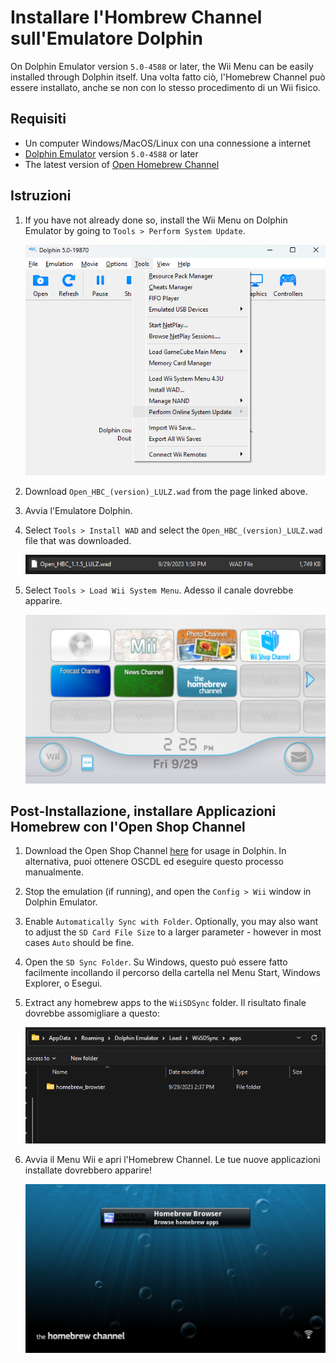 # Installare l'Hombrew Channel sull'Emulatore Dolphin

On Dolphin Emulator version `5.0-4588` or later, the Wii Menu can be easily installed through Dolphin itself. Una volta fatto ciò, l'Homebrew Channel può essere installato, anche se non con lo stesso procedimento di un Wii fisico.

## Requisiti

- Un computer Windows/MacOS/Linux con una connessione a internet
- [Dolphin Emulator](https://dolphin-emu.org/download/) version `5.0-4588` or later
- The latest version of [Open Homebrew Channel](https://github.com/Wii-Mini-Hacking/hbc/releases)

## Istruzioni

1. If you have not already done so, install the Wii Menu on Dolphin Emulator by going to `Tools > Perform System Update`.

   ![](/images/homebrew-dolphin/system-update.png)

2. Download `Open_HBC_(version)_LULZ.wad` from the page linked above.

3. Avvia l'Emulatore Dolphin.

4. Select `Tools > Install WAD` and select the `Open_HBC_(version)_LULZ.wad` file that was downloaded.

   ![](/images/homebrew-dolphin/ohbc-file.png)

5. Select `Tools > Load Wii System Menu`. Adesso il canale dovrebbe apparire.

   ![](/images/homebrew-dolphin/hbc-installed.png)

## Post-Installazione, installare Applicazioni Homebrew con l'Open Shop Channel

1. Download the Open Shop Channel [here](https://oscwii.org/library/app/homebrew_browser) for usage in Dolphin. In alternativa, puoi ottenere OSCDL ed eseguire questo processo manualmente.

2. Stop the emulation (if running), and open the `Config > Wii` window in Dolphin Emulator.

3. Enable `Automatically Sync with Folder`. Optionally, you may also want to adjust the `SD Card File Size` to a larger parameter - however in most cases `Auto` should be fine.

4. Open the `SD Sync Folder`. Su Windows, questo può essere fatto facilmente incollando il percorso della cartella nel Menu Start, Windows Explorer, o Esegui.

5. Extract any homebrew apps to the `WiiSDSync` folder. Il risultato finale dovrebbe assomigliare a questo:

   ![](/images/homebrew-dolphin/apps-folder.png)

6. Avvia il Menu Wii e apri l'Homebrew Channel. Le tue nuove applicazioni installate dovrebbero apparire!

   ![](/images/homebrew-dolphin/hbc-apps.png)

